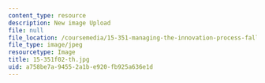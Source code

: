 ```yaml
---
content_type: resource
description: New image Upload
file: null
file_location: /coursemedia/15-351-managing-the-innovation-process-fall-2002/a758be7a94552a1be920fb925a636e1d_15-351f02-th.jpg
file_type: image/jpeg
resourcetype: Image
title: 15-351f02-th.jpg
uid: a758be7a-9455-2a1b-e920-fb925a636e1d
---
```

